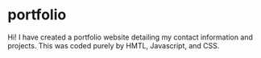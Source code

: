 # portfolio

Hi! I have created a portfolio website detailing my contact information and projects. This was coded purely by HMTL, Javascript, and CSS.
